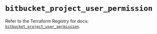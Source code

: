 # `bitbucket_project_user_permission`

Refer to the Terraform Registry for docs: [`bitbucket_project_user_permission`](https://registry.terraform.io/providers/drfaust92/bitbucket/2.50.0/docs/resources/project_user_permission).
